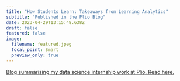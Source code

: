 ```yaml
---
title: "How Students Learn: Takeaways from Learning Analytics"
subtitle: "Published in the Plio Blog"
date: 2023-04-29T13:15:48.638Z
draft: false
featured: false
image:
  filename: featured.jpeg
  focal_point: Smart
  preview_only: true
---
```

[Blog summarising my data science internship work at Plio. Read here. ](https://plio.substack.com/p/how-students-learn-takeaways-from)
